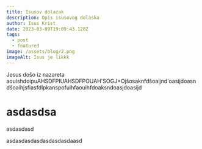 ```yaml
---
title: Isusov dolazak
description: Opis isusovog dolaska
author: Isus Krist
date: 2023-03-09T19:09:43.128Z
tags:
  - post
  - featured
image: /assets/blog/2.png
imageAlt: Isus je likkk
---
```

J﻿esus došo iz nazareta aouishdoipuAHSDFPIUAHSDFPOUAH'SOGJ+Ojšosaknfdšoaijnd'oasijdoasndšoaihjsfiasfdlpkanspofuihfaouihfdoaksndoasjdoasijd

# a﻿sdasdsa

a﻿sdasdasd

a﻿sdasdasdasdasdasdasdaasd
